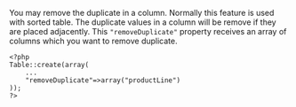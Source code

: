 You may remove the duplicate in a column. Normally this feature is used with sorted table. The duplicate values in a column will be remove if they are placed adjacently. This `"removeDuplicate"` property receives an array of columns which you want to remove duplicate.

```
<?php
Table::create(array(
    ...
    "removeDuplicate"=>array("productLine")
));
?>
```